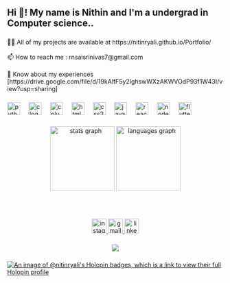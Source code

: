 <h2 align="left">Hi 👋! My name is Nithin and I'm a  undergrad in Computer science..</h2>

###

<p align="left">👨‍💻 All of my projects are available at https://nitinryali.github.io/Portfolio/<br><br>📫 How to reach me : rnsaisrinivas7@gmail.com<br><br>📄 Know about my experiences [https://drive.google.com/file/d/19kAlfF5y2IghswWXzAKWVOdP93f1W43I/view?usp=sharing]</p>

###

<div align="left">
  <img src="https://cdn.jsdelivr.net/gh/devicons/devicon/icons/python/python-original.svg" height="30" alt="python logo"  />
  <img width="12" />
  <img src="https://cdn.jsdelivr.net/gh/devicons/devicon/icons/c/c-original.svg" height="30" alt="c logo"  />
  <img width="12" />
  <img src="https://cdn.jsdelivr.net/gh/devicons/devicon/icons/cplusplus/cplusplus-original.svg" height="30" alt="cplusplus logo"  />
  <img width="12" />
  <img src="https://cdn.jsdelivr.net/gh/devicons/devicon/icons/html5/html5-original.svg" height="30" alt="html5 logo"  />
  <img width="12" />
  <img src="https://cdn.jsdelivr.net/gh/devicons/devicon/icons/css3/css3-original.svg" height="30" alt="css3 logo"  />
  <img width="12" />
  <img src="https://cdn.jsdelivr.net/gh/devicons/devicon/icons/javascript/javascript-original.svg" height="30" alt="javascript logo"  />
  <img width="12" />
  <img src="https://cdn.jsdelivr.net/gh/devicons/devicon/icons/react/react-original.svg" height="30" alt="react logo"  />
  <img width="12" />
  <img src="https://cdn.jsdelivr.net/gh/devicons/devicon/icons/nodejs/nodejs-original.svg" height="30" alt="nodejs logo"  />
  <img width="12" />
  <img src="https://cdn.jsdelivr.net/gh/devicons/devicon/icons/flutter/flutter-original.svg" height="30" alt="flutter logo"  />
</div>

###

<div align="center">
  <img src="https://github-readme-stats.vercel.app/api?username=nitinryali&hide_title=false&hide_rank=false&show_icons=true&include_all_commits=true&count_private=true&disable_animations=false&theme=dracula&locale=en&hide_border=false" height="150" alt="stats graph"  />
  <img src="https://github-readme-stats.vercel.app/api/top-langs?username=nitinryali&locale=en&hide_title=false&layout=compact&card_width=320&langs_count=5&theme=dracula&hide_border=false" height="150" alt="languages graph"  />
</div>

###

<br clear="both">


###
<div align="center">
  <a href="https://www.instagram.com/nithiin._7/" target="_blank">
    <img src="https://img.shields.io/static/v1?message=Instagram&logo=instagram&label=&color=E4405F&logoColor=white&labelColor=&style=flat" height="34" alt="instagram logo"  />
  </a>
  <a href="mailto:rnsaisrinivas7@gmail.com" target="_blank">
    <img src="https://img.shields.io/static/v1?message=Gmail&logo=gmail&label=&color=D14836&logoColor=white&labelColor=&style=flat" height="34" alt="gmail logo"  />
  </a>
  <a href="https://www.linkedin.com/in/ryali-nitin-sai-srinivas-56b992200" target="_blank">
    <img src="https://img.shields.io/static/v1?message=LinkedIn&logo=linkedin&label=&color=0077B5&logoColor=white&labelColor=&style=flat" height="34" alt="linkedin logo"  />
  </a>
</div>

###

<div align="center">
  <img src="https://profile-counter.glitch.me/nitinryali/count.svg?"  />
</div>

###

###


[![An image of @nitinryali's Holopin badges, which is a link to view their full Holopin profile](https://holopin.me/nitinryali)](https://holopin.io/@nitinryali)



###
